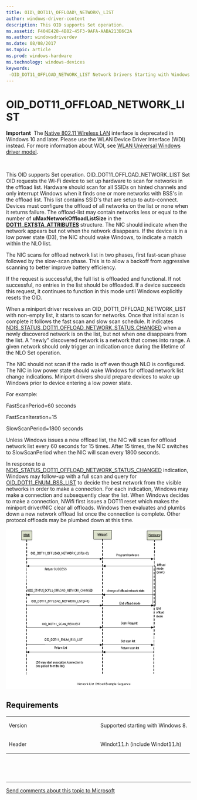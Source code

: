 ```yaml
---
title: OID\_DOT11\_OFFLOAD\_NETWORK\_LIST
author: windows-driver-content
description: This OID supports Set operation.
ms.assetid: F404E428-4B82-45F3-9AFA-AABA213B6C2A
ms.author: windowsdriverdev
ms.date: 08/08/2017
ms.topic: article
ms.prod: windows-hardware
ms.technology: windows-devices
keywords: 
 -OID_DOT11_OFFLOAD_NETWORK_LIST Network Drivers Starting with Windows Vista
---
```


# OID\_DOT11\_OFFLOAD\_NETWORK\_LIST


**Important**  The [Native 802.11 Wireless LAN](https://msdn.microsoft.com/library/windows/hardware/ff560690) interface is deprecated in Windows 10 and later. Please use the WLAN Device Driver Interface (WDI) instead. For more information about WDI, see [WLAN Universal Windows driver model](https://msdn.microsoft.com/library/windows/hardware/dn897672).

 

This OID supports Set operation. OID\_DOT11\_OFFLOAD\_NETWORK\_LIST Set OID requests the Wi-Fi device to set up hardware to scan for networks in the offload list. Hardware should scan for all SSIDs on hinted channels and only interrupt Windows when it finds one or more networks with BSS's in the offload list. This list contains SSID's that are setup to auto-connect. Devices must configure the offload of all networks on the list or none when it returns failure. The offload-list may contain networks less or equal to the number of **uMaxNetworkOffloadListSize** in the [**DOT11\_EXTSTA\_ATTRIBUTES**](https://msdn.microsoft.com/library/windows/hardware/ff547688) structure. The NIC should indicate when the network appears but not when the network disappears. If the device is in a low power state (D3), the NIC should wake Windows, to indicate a match within the NLO list.

The NIC scans for offload network list in two phases, first fast-scan phase followed by the slow-scan phase. This is to allow a backoff from aggressive scanning to better improve battery efficiency.

If the request is successful, the full list is offloaded and functional. If not successful, no entries in the list should be offloaded. If a device succeeds this request, it continues to function in this mode until Windows explicitly resets the OID.

When a miniport driver receives an OID\_DOT11\_OFFLOAD\_NETWORK\_LIST with non-empty list, it starts to scan for networks. Once that initial scan is complete it follows the fast scan and slow scan schedule. It indicates [NDIS\_STATUS\_DOT11\_OFFLOAD\_NETWORK\_STATUS\_CHANGED](https://msdn.microsoft.com/library/windows/hardware/hh451702) when a newly discovered network is on the list, but not when one disappears from the list. A "newly" discovered network is a network that comes into range. A given network should only trigger an indication once during the lifetime of the NLO Set operation.

The NIC should not scan if the radio is off even though NLO is configured. The NIC in low power state should wake Windows for offload network list change indications. Miniport drivers should prepare devices to wake up Windows prior to device entering a low power state.

For example:

FastScanPeriod=60 seconds

FastScanIteration=15

SlowScanPeriod=1800 seconds

Unless Windows issues a new offload list, the NIC will scan for offload network list every 60 seconds for 15 times. After 15 times, the NIC switches to SlowScanPeriod when the NIC will scan every 1800 seconds.

In response to a [NDIS\_STATUS\_DOT11\_OFFLOAD\_NETWORK\_STATUS\_CHANGED](https://msdn.microsoft.com/library/windows/hardware/hh451702) indication, Windows may follow-up with a full scan and query for [OID\_DOT11\_ENUM\_BSS\_LIST](oid-dot11-enum-bss-list.md) to decide the best network from the visible networks in order to make a connection. For each indication, Windows may make a connection and subsequently clear the list. When Windows decides to make a connection, NWifi first issues a DOT11 reset which makes the miniport driver/NIC clear all offloads. Windows then evaluates and plumbs down a new network offload list once the connection is complete. Other protocol offloads may be plumbed down at this time.

![network list offload example sequence showing calls down to the miniport driver and the hardware](images/nlo.png)

Requirements
------------

<table>
<colgroup>
<col width="50%" />
<col width="50%" />
</colgroup>
<tbody>
<tr class="odd">
<td><p>Version</p></td>
<td><p>Supported starting with Windows 8.</p></td>
</tr>
<tr class="even">
<td><p>Header</p></td>
<td>Windot11.h (include Windot11.h)</td>
</tr>
</tbody>
</table>

 

 


--------------------
[Send comments about this topic to Microsoft](mailto:wsddocfb@microsoft.com?subject=Documentation%20feedback%20%5Bnetvista\netvista%5D:%20OID_DOT11_OFFLOAD_NETWORK_LIST%20%20RELEASE:%20%288/8/2017%29&body=%0A%0APRIVACY%20STATEMENT%0A%0AWe%20use%20your%20feedback%20to%20improve%20the%20documentation.%20We%20don't%20use%20your%20email%20address%20for%20any%20other%20purpose,%20and%20we'll%20remove%20your%20email%20address%20from%20our%20system%20after%20the%20issue%20that%20you're%20reporting%20is%20fixed.%20While%20we're%20working%20to%20fix%20this%20issue,%20we%20might%20send%20you%20an%20email%20message%20to%20ask%20for%20more%20info.%20Later,%20we%20might%20also%20send%20you%20an%20email%20message%20to%20let%20you%20know%20that%20we've%20addressed%20your%20feedback.%0A%0AFor%20more%20info%20about%20Microsoft's%20privacy%20policy,%20see%20http://privacy.microsoft.com/default.aspx. "Send comments about this topic to Microsoft")


